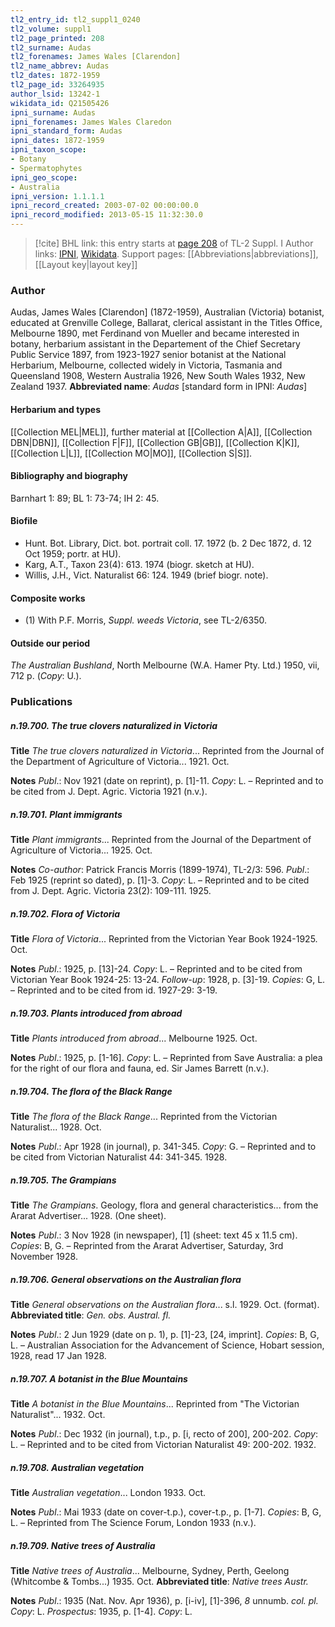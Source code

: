 ```yaml
---
tl2_entry_id: tl2_suppl1_0240
tl2_volume: suppl1
tl2_page_printed: 208
tl2_surname: Audas
tl2_forenames: James Wales [Clarendon]
tl2_name_abbrev: Audas
tl2_dates: 1872-1959
tl2_page_id: 33264935
author_lsid: 13242-1
wikidata_id: Q21505426
ipni_surname: Audas
ipni_forenames: James Wales Claredon
ipni_standard_form: Audas
ipni_dates: 1872-1959
ipni_taxon_scope: 
- Botany
- Spermatophytes
ipni_geo_scope: 
- Australia
ipni_version: 1.1.1.1
ipni_record_created: 2003-07-02 00:00:00.0
ipni_record_modified: 2013-05-15 11:32:30.0
---
```


> [!cite] BHL link: this entry starts at [page 208](https://www.biodiversitylibrary.org/page/33264935) of TL-2 Suppl. I
> Author links: [IPNI](https://www.ipni.org/a/13242-1), [Wikidata](https://www.wikidata.org/wiki/Q21505426). Support pages: [[Abbreviations|abbreviations]], [[Layout key|layout key]]

### Author

Audas, James Wales \[Clarendon\] (1872-1959), Australian (Victoria) botanist, educated at Grenville College, Ballarat, clerical assistant in the Titles Office, Melbourne 1890, met Ferdinand von Mueller and became interested in botany, herbarium assistant in the Departement of the Chief Secretary Public Service 1897, from 1923-1927 senior botanist at the National Herbarium, Melbourne, collected widely in Victoria, Tasmania and Queensland 1908, Western Australia 1926, New South Wales 1932, New Zealand 1937. 
**Abbreviated name**: *Audas* \[standard form in IPNI: *Audas*\]

#### Herbarium and types

[[Collection MEL|MEL]], further material at [[Collection A|A]], [[Collection DBN|DBN]], [[Collection F|F]], [[Collection GB|GB]], [[Collection K|K]], [[Collection L|L]], [[Collection MO|MO]], [[Collection S|S]].

#### Bibliography and biography

Barnhart 1: 89; BL 1: 73-74; IH 2: 45.

#### Biofile

- Hunt. Bot. Library, Dict. bot. portrait coll. 17. 1972 (b. 2 Dec 1872, d. 12 Oct 1959; portr. at HU).
- Karg, A.T., Taxon 23(4): 613. 1974 (biogr. sketch at HU).
- Willis, J.H., Vict. Naturalist 66: 124. 1949 (brief biogr. note).

#### Composite works

- (1) With P.F. Morris, *Suppl. weeds Victoria*, see TL-2/6350.

#### Outside our period

*The Australian Bushland*, North Melbourne (W.A. Hamer Pty. Ltd.) 1950, vii, 712 p. (*Copy*: U.).

### Publications

##### n.19.700. The true clovers naturalized in Victoria

**Title**
*The true clovers naturalized in Victoria*... Reprinted from the Journal of the Department of Agriculture of Victoria... 1921. Oct.

**Notes**
*Publ*.: Nov 1921 (date on reprint), p. \[1\]-11. *Copy*: L. – Reprinted and to be cited from J. Dept. Agric. Victoria 1921 (n.v.).

##### n.19.701. Plant immigrants

**Title**
*Plant immigrants*... Reprinted from the Journal of the Department of Agriculture of Victoria... 1925. Oct.

**Notes**
*Co-author*: Patrick Francis Morris (1899-1974), TL-2/3: 596.
*Publ*.: Feb 1925 (reprint so dated), p. \[1\]-3. *Copy*: L. – Reprinted and to be cited from J. Dept. Agric. Victoria 23(2): 109-111. 1925.

##### n.19.702. Flora of Victoria

**Title**
*Flora of Victoria*... Reprinted from the Victorian Year Book 1924-1925. Oct.

**Notes**
*Publ*.: 1925, p. \[13\]-24. *Copy*: L. – Reprinted and to be cited from Victorian Year Book 1924-25: 13-24.
*Follow-up*: 1928, p. \[3\]-19. *Copies*: G, L. – Reprinted and to be cited from id. 1927-29: 3-19.

##### n.19.703. Plants introduced from abroad

**Title**
*Plants introduced from abroad*... Melbourne 1925. Oct.

**Notes**
*Publ*.: 1925, p. \[1-16\]. *Copy*: L. – Reprinted from Save Australia: a plea for the right of our flora and fauna, ed. Sir James Barrett (n.v.).

##### n.19.704. The flora of the Black Range

**Title**
*The flora of the Black Range*... Reprinted from the Victorian Naturalist... 1928. Oct.

**Notes**
*Publ*.: Apr 1928 (in journal), p. 341-345. *Copy*: G. – Reprinted and to be cited from Victorian Naturalist 44: 341-345. 1928.

##### n.19.705. The Grampians

**Title**
*The Grampians*. Geology, flora and general characteristics... from the Ararat Advertiser... 1928. (One sheet).

**Notes**
*Publ*.: 3 Nov 1928 (in newspaper), \[1\] (sheet: text 45 x 11.5 cm). *Copies*: B, G. – Reprinted from the Ararat Advertiser, Saturday, 3rd November 1928.

##### n.19.706. General observations on the Australian flora

**Title**
*General observations on the Australian flora*... s.l. 1929. Oct. (format).
**Abbreviated title**: *Gen. obs. Austral. fl.*

**Notes**
*Publ*.: 2 Jun 1929 (date on p. 1), p. \[1\]-23, \[24, imprint\]. *Copies*: B, G, L. – Australian Association for the Advancement of Science, Hobart session, 1928, read 17 Jan 1928.

##### n.19.707. A botanist in the Blue Mountains

**Title**
*A botanist in the Blue Mountains*... Reprinted from "The Victorian Naturalist"... 1932. Oct.

**Notes**
*Publ*.: Dec 1932 (in journal), t.p., p. \[i, recto of 200\], 200-202. *Copy*: L. – Reprinted and to be cited from Victorian Naturalist 49: 200-202. 1932.

##### n.19.708. Australian vegetation

**Title**
*Australian vegetation*... London 1933. Oct.

**Notes**
*Publ*.: Mai 1933 (date on cover-t.p.), cover-t.p., p. \[1-7\]. *Copies*: B, G, L. – Reprinted from The Science Forum, London 1933 (n.v.).

##### n.19.709. Native trees of Australia

**Title**
*Native trees of Australia*... Melbourne, Sydney, Perth, Geelong (Whitcombe & Tombs...) 1935. Oct.
**Abbreviated title**: *Native trees Austr.*

**Notes**
*Publ*.: 1935 (Nat. Nov. Apr 1936), p. \[i-iv\], \[1\]-396, *8* unnumb. *col. pl.* *Copy*: L.
*Prospectus*: 1935, p. \[1-4\]. *Copy*: L.

